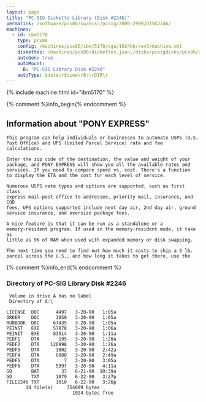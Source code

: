 ```yaml
---
layout: page
title: "PC-SIG Diskette Library (Disk #2246)"
permalink: /software/pcx86/sw/misc/pcsig/2000-2999/DISK2246/
machines:
  - id: ibm5170
    type: pcx86
    config: /machines/pcx86/ibm/5170/cga/1024kb/rev3/machine.xml
    diskettes: /machines/pcx86/diskettes.json,/disks/pcsigdisks/pcx86/diskettes.json
    autoGen: true
    autoMount:
      B: "PC-SIG Library Disk #2246"
    autoType: $date\r$time\rB:\rDIR\r
---
```


{% include machine.html id="ibm5170" %}

{% comment %}info_begin{% endcomment %}

## Information about "PONY EXPRESS"

    This program can help individuals or businesses to automate USPS (U.S.
    Post Office) and UPS (United Parcel Service) rate and fee
    calculations.
    
    Enter the zip code of the destination, the value and weight of your
    package, and PONY EXPRESS will show you all the available rates and
    services. If you need to compare speed vs. cost. There's a function
    to display the ETA and the cost for each level of service.
    
    Numerous USPS rate types and options are supported, such as first class
    express mail-post office to addressee, priority mail, insurance, and COD
    fees. UPS options supported include next day air, 2nd day air, ground
    service insurance, and oversize package fees.
    
    A nice feature is that it can be run as a standalone or a
    memory-resident program. If used in the memory-resident mode, it take
    as
    little as 9K of RAM when used with expanded memory or disk swapping.
    
    The next time you need to find out how much it costs to ship a 5 lb.
    parcel across the U.S., and how long it takes to get there, use the
{% comment %}info_end{% endcomment %}


### Directory of PC-SIG Library Disk #2246

     Volume in drive A has no label
     Directory of A:\

    LICENSE  DOC      4497   3-20-90   1:05a
    ORDER    DOC      1850   3-20-90   1:05a
    RUNBOOK  DOC     67435   3-20-90   1:05a
    PEINST   EXE     57878   3-20-90   1:06a
    PEINIT   EXE     83514   3-20-90   1:11a
    PEDF1    DTA       195   3-20-90   1:20a
    PEDF2    DTA    120998   3-20-90   1:26a
    PEDF3    DTA      1002   3-20-90   2:42a
    PEDF4    DTA      8000   3-20-90   2:49a
    PEDF5    DTA         7   3-20-90   3:05a
    PEDF6    DTA      5997   3-20-90   4:11a
    GO       BAT        37   6-21-90  10:39a
    GO       TXT      1079   6-22-90   3:27p
    FILE2246 TXT      1610   6-22-90   3:26p
           14 file(s)     354099 bytes
                            1024 bytes free

